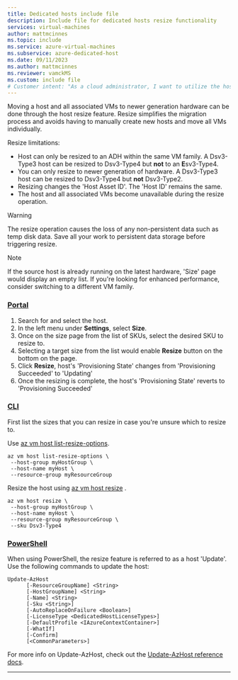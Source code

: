 ```yaml
---
title: Dedicated hosts include file
description: Include file for dedicated hosts resize functionality
services: virtual-machines
author: mattmcinnes
ms.topic: include
ms.service: azure-virtual-machines
ms.subservice: azure-dedicated-host
ms.date: 09/11/2023
ms.author: mattmcinnes
ms.reviewer: vamckMS
ms.custom: include file
# Customer intent: "As a cloud administrator, I want to utilize the host resize functionality to upgrade to newer generation hardware, so that I can enhance performance without the need for manual VM migration."
---
```


Moving a host and all associated VMs to newer generation hardware can be done through the host resize feature. Resize simplifies the migration process and avoids having to manually create new hosts and move all VMs individually.

Resize limitations:
- Host can only be resized to an ADH within the same VM family. A Dsv3-Type3 host can be resized to Dsv3-Type4 but **not** to an **E**sv3-Type4.
- You can only resize to newer generation of hardware. A Dsv3-Type3 host can be resized to Dsv3-Type4 but **not** Dsv3-Type2.
- Resizing changes the 'Host Asset ID'. The 'Host ID' remains the same.
- The host and all associated VMs become unavailable during the resize operation.

> [!Warning]
> The resize operation causes the loss of any non-persistent data such as temp disk data. Save all your work to persistent data storage before triggering resize.

> [!Note]
> If the source host is already running on the latest hardware, 'Size' page would display an empty list. If you're looking for enhanced performance, consider switching to a different VM family.


### [Portal](#tab/portal)

1. Search for and select the host.
1. In the left menu under **Settings**, select **Size**.
1. Once on the size page from the list of SKUs, select the desired SKU to resize to.
1. Selecting a target size from the list would enable **Resize** button on the bottom on the page.
1. Click **Resize**, host's 'Provisioning State' changes from 'Provisioning Succeeded' to 'Updating'
1. Once the resizing is complete, the host's 'Provisioning State' reverts to 'Provisioning Succeeded'


### [CLI](#tab/cli)

First list the sizes that you can resize in case you're unsure which to resize to.

Use [az vm host list-resize-options](/cli/azure/vm#az-vm-host-list-resize-options).

```azurecli-interactive
az vm host list-resize-options \
 --host-group myHostGroup \
 --host-name myHost \
 --resource-group myResourceGroup
```

Resize the host using [az vm host resize](/cli/azure/vm#az-vm-host-resize) .

```azurecli-interactive
az vm host resize \
 --host-group myHostGroup \
 --host-name myHost \
 --resource-group myResourceGroup \
 --sku Dsv3-Type4
```

### [PowerShell](#tab/powershell)

When using PowerShell, the resize feature is referred to as a host 'Update'. Use the following commands to update the host:

```azurepowershell-interactive
Update-AzHost
      [-ResourceGroupName] <String>
      [-HostGroupName] <String>
      [-Name] <String>
      [-Sku <String>]
      [-AutoReplaceOnFailure <Boolean>]
      [-LicenseType <DedicatedHostLicenseTypes>]
      [-DefaultProfile <IAzureContextContainer>]
      [-WhatIf]
      [-Confirm]
      [<CommonParameters>]
```

For more info on Update-AzHost, check out the [Update-AzHost reference docs](/powershell/module/az.compute/update-azhost).

---

